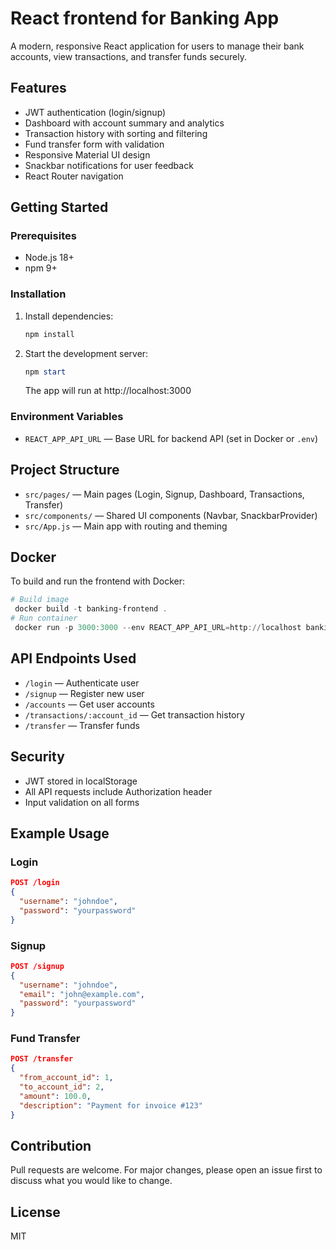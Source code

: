 # React frontend for Banking App

A modern, responsive React application for users to manage their bank accounts, view transactions, and transfer funds securely.

## Features
- JWT authentication (login/signup)
- Dashboard with account summary and analytics
- Transaction history with sorting and filtering
- Fund transfer form with validation
- Responsive Material UI design
- Snackbar notifications for user feedback
- React Router navigation

## Getting Started

### Prerequisites
- Node.js 18+
- npm 9+

### Installation
1. Install dependencies:
   ```powershell
   npm install
   ```
2. Start the development server:
   ```powershell
   npm start
   ```
   The app will run at http://localhost:3000

### Environment Variables
- `REACT_APP_API_URL` — Base URL for backend API (set in Docker or `.env`)

## Project Structure
- `src/pages/` — Main pages (Login, Signup, Dashboard, Transactions, Transfer)
- `src/components/` — Shared UI components (Navbar, SnackbarProvider)
- `src/App.js` — Main app with routing and theming

## Docker
To build and run the frontend with Docker:
```powershell
# Build image
 docker build -t banking-frontend .
# Run container
 docker run -p 3000:3000 --env REACT_APP_API_URL=http://localhost banking-frontend
```

## API Endpoints Used
- `/login` — Authenticate user
- `/signup` — Register new user
- `/accounts` — Get user accounts
- `/transactions/:account_id` — Get transaction history
- `/transfer` — Transfer funds

## Security
- JWT stored in localStorage
- All API requests include Authorization header
- Input validation on all forms

## Example Usage
### Login
```json
POST /login
{
  "username": "johndoe",
  "password": "yourpassword"
}
```
### Signup
```json
POST /signup
{
  "username": "johndoe",
  "email": "john@example.com",
  "password": "yourpassword"
}
```
### Fund Transfer
```json
POST /transfer
{
  "from_account_id": 1,
  "to_account_id": 2,
  "amount": 100.0,
  "description": "Payment for invoice #123"
}
```

## Contribution
Pull requests are welcome. For major changes, please open an issue first to discuss what you would like to change.

## License
MIT
